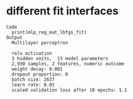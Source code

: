 # different fit interfaces

    Code
      print(mlp_reg_mat_lbfgs_fit)
    Output
      Multilayer perceptron
      
      relu activation
      3 hidden units,  13 model parameters
      2,930 samples, 2 features, numeric outcome 
      weight decay: 0.001 
      dropout proportion: 0 
      batch size: 2637 
      learn rate: 0.01 
      scaled validation loss after 10 epochs: 1.1 

